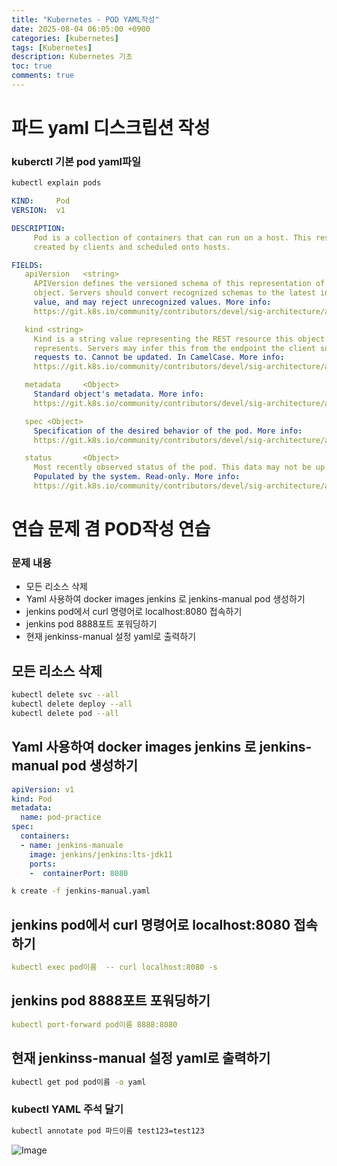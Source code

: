 ```yaml
---
title: "Kubernetes - POD YAML작성"
date: 2025-08-04 06:05:00 +0900
categories: [kubernetes]
tags: [Kubernetes]
description: Kubernetes 기초
toc: true
comments: true
---
```


# 파드 yaml 디스크립션 작성

### kuberctl 기본 pod yaml파일 

```bash
kubectl explain pods
```

```yaml
KIND:     Pod
VERSION:  v1

DESCRIPTION:
     Pod is a collection of containers that can run on a host. This resource is
     created by clients and scheduled onto hosts.

FIELDS:
   apiVersion   <string>
     APIVersion defines the versioned schema of this representation of an
     object. Servers should convert recognized schemas to the latest internal
     value, and may reject unrecognized values. More info:
     https://git.k8s.io/community/contributors/devel/sig-architecture/api-conventions.md#resources

   kind <string>
     Kind is a string value representing the REST resource this object
     represents. Servers may infer this from the endpoint the client submits
     requests to. Cannot be updated. In CamelCase. More info:
     https://git.k8s.io/community/contributors/devel/sig-architecture/api-conventions.md#types-kinds

   metadata     <Object>
     Standard object's metadata. More info:
     https://git.k8s.io/community/contributors/devel/sig-architecture/api-conventions.md#metadata

   spec <Object>
     Specification of the desired behavior of the pod. More info:
     https://git.k8s.io/community/contributors/devel/sig-architecture/api-conventions.md#spec-and-status

   status       <Object>
     Most recently observed status of the pod. This data may not be up to date.
     Populated by the system. Read-only. More info:
     https://git.k8s.io/community/contributors/devel/sig-architecture/api-conventions.md#spec-and-status
```

# 연습 문제 겸 POD작성 연습 

### 문제 내용

- 모든 리소스 삭제
- Yaml 사용하여 docker images jenkins 로 jenkins-manual pod 생성하기
- jenkins pod에서 curl 명령어로 localhost:8080 접속하기
- jenkins pod 8888포트 포워딩하기
- 현재 jenkinss-manual 설정 yaml로 출력하기
## 모든 리소스 삭제

```bash
kubectl delete svc --all
kubectl delete deploy --all
kubectl delete pod --all
```

## Yaml 사용하여 docker images jenkins 로 jenkins-manual pod 생성하기

```yaml
apiVersion: v1
kind: Pod
metadata:
  name: pod-practice
spec:
  containers:
  - name: jenkins-manuale
    image: jenkins/jenkins:lts-jdk11
    ports:
    -  containerPort: 8080
```

```bash
k create -f jenkins-manual.yaml
```

## jenkins pod에서 curl 명령어로 localhost:8080 접속하기

```yaml
kubectl exec pod이름  -- curl localhost:8080 -s
```

## jenkins pod 8888포트 포워딩하기

```yaml
kubectl port-forward pod이름 8888:8080
```

## 현재 jenkinss-manual 설정 yaml로 출력하기

```bash
kubectl get pod pod이름 -o yaml
```

### kubectl YAML 주석 달기

```bash
kubectl annotate pod 파드이름 test123=test123
```

![Image](https://prod-files-secure.s3.us-west-2.amazonaws.com/e6db513d-ec54-40ff-aa74-2487b0bcfe15/ce5266bb-ffff-4c40-96e1-5a04ccf31630/Untitled.png?X-Amz-Algorithm=AWS4-HMAC-SHA256&X-Amz-Content-Sha256=UNSIGNED-PAYLOAD&X-Amz-Credential=ASIAZI2LB466XNM4A6DR%2F20250804%2Fus-west-2%2Fs3%2Faws4_request&X-Amz-Date=20250804T072317Z&X-Amz-Expires=3600&X-Amz-Security-Token=IQoJb3JpZ2luX2VjEAcaCXVzLXdlc3QtMiJHMEUCIQClmVG3XDEU%2BkhIxDBtqbbcX9Pwzc1I73ojdLZ9vCgnxAIgbQ68et0%2B61AxZUlDkbffqsd1NiwFJ5moSjYSXKXOj54q%2FwMIQBAAGgw2Mzc0MjMxODM4MDUiDAAhisofpeOOS4q8PircA%2BwFH65z6nZ8hlmM7n4JoSMwQGaeqDKxq%2F%2BbK4nHtAsbgO7AkM%2BftJF6I8GVFoEHBC%2B%2FrbWv31JJEGvV9DnMWI62uY20c06XN1qHmYXC2uG32lSh%2FE%2B1U6wRW77T50ZnuRw9jxx4lU14%2BI1sjti0Pk1mx7qEQvQ26yatQ2GwbN7oV8CL0a9238N00syXcp0BRtjHAwlqWo0oSROkUxYrP4skskWhBDbraEzyF2pDXaaM%2FFwSSqxb79RvuHFSz8f7e63aSo%2BB%2FpKjMQYPTDhRFaXVuw7vmQli4aqH%2FatH%2B564X1CFwe8TZ5o19iXWpgj4cus9wTUBs5%2BJmlLRYbz4Xep%2B%2F0zgXBhW4xgXG6fAffNOzQ4xQgUMQ7O6UReHezcxetqRDSjwkbxZUX9tCj6TIL9Dly2QDN6ej%2F%2Bb9BVuSeb4hJgJIrbZuXk1g8baDYcp8%2BU%2BVQDaJnfwlx5kV9datBbDvxOSmIop4kYZ0y0l7nPJt0v95Jq8AZ8n6UMKPLXcCPCIRcuUUM75zW3dSg5VWgtXdJx90lOr046mIaPUrqZC8B4T0hfcAUql00KCJnt4jrTb37dGFKWw5t9PlsD9Nbussd6S7Uajp6FD0B57squEZ5YGrAFKgZAOQS5lMOq2wcQGOqUBCKuTzR3xDWbsmLwWLD%2FMuo52L29IYUD3T4iFOtfqJTdxn30p0DZTKlKMOj%2FgTbhQ9XfEYqZfOOiAX%2BikGJDhjoBS6draDp1ZNJxd2jUcVk9L7o2dN9Id7kZH%2FoW28s1OPY07Syjglkca88Mu2Sln7lYBt%2BJPGXBjDsZCSE%2F1Qbi0OARtz9buITUnINsi%2FCmbJmQsqagS0tCt02PLJaMJVcx7aXbw&X-Amz-Signature=8ec6780e8804c1202ea23a26aca780062b330103e49e0cc24bcb62e8f4cd975b&X-Amz-SignedHeaders=host&x-amz-checksum-mode=ENABLED&x-id=GetObject)


